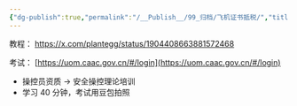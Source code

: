 ```yaml
---
{"dg-publish":true,"permalink":"/__Publish__/99_归档/飞机证书抵税/","title":"飞机证书抵税"}
---
```


教程： <https://x.com/plantegg/status/1904408663881572468>

考试： [https://uom.caac.gov.cn/#/login](https://uom.caac.gov.cn/#/login)

- 操控员资质 -> 安全操控理论培训
- 学习 40 分钟，考试用豆包拍照
